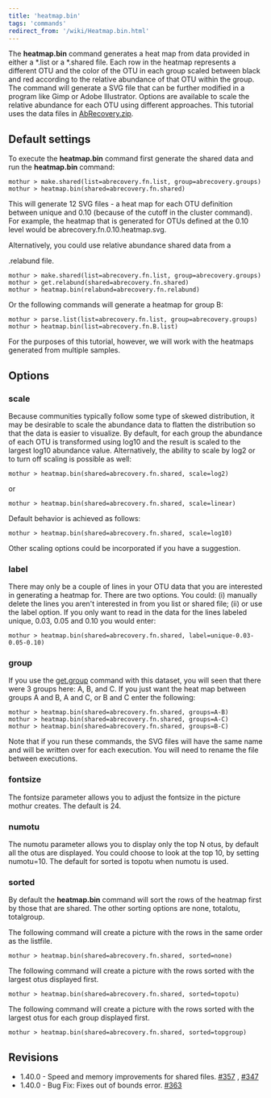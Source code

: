 ```yaml
---
title: 'heatmap.bin'
tags: 'commands'
redirect_from: '/wiki/Heatmap.bin.html'
---
```

The **heatmap.bin** command generates a heat map
from data provided in either a \*.list or a \*.shared file. Each row in
the heatmap represents a different OTU and the color of the OTU in each
group scaled between black and red according to the relative abundance
of that OTU within the group. The command will generate a SVG file that
can be further modified in a program like Gimp or Adobe Illustrator.
Options are available to scale the relative abundance for each OTU using
different approaches. This tutorial uses the data files in [
AbRecovery.zip](https://mothur.s3.us-east-2.amazonaws.com/wiki/abrecovery.zip).

## Default settings

To execute the **heatmap.bin** command first generate the shared data and
run the **heatmap.bin** command:

    mothur > make.shared(list=abrecovery.fn.list, group=abrecovery.groups)
    mothur > heatmap.bin(shared=abrecovery.fn.shared)

This will generate 12 SVG files - a heat map for each OTU definition
between unique and 0.10 (because of the cutoff in the cluster command).
For example, the heatmap that is generated for OTUs defined at the 0.10
level would be abrecovery.fn.0.10.heatmap.svg.

Alternatively, you could use relative abundance shared data from a

\.relabund file.

    mothur > make.shared(list=abrecovery.fn.list, group=abrecovery.groups)
    mothur > get.relabund(shared=abrecovery.fn.shared)
    mothur > heatmap.bin(relabund=abrecovery.fn.relabund)

Or the following commands will generate a heatmap for group B:

    mothur > parse.list(list=abrecovery.fn.list, group=abrecovery.groups)
    mothur > heatmap.bin(list=abrecovery.fn.B.list)

For the purposes of this tutorial, however, we will work with the
heatmaps generated from multiple samples.

## Options

### scale

Because communities typically follow some type of skewed distribution,
it may be desirable to scale the abundance data to flatten the
distribution so that the data is easier to visualize. By default, for
each group the abundance of each OTU is transformed using log10 and the
result is scaled to the largest log10 abundance value. Alternatively,
the ability to scale by log2 or to turn off scaling is possible as well:

    mothur > heatmap.bin(shared=abrecovery.fn.shared, scale=log2)

or

    mothur > heatmap.bin(shared=abrecovery.fn.shared, scale=linear)

Default behavior is achieved as follows:

    mothur > heatmap.bin(shared=abrecovery.fn.shared, scale=log10)

Other scaling options could be incorporated if you have a suggestion.

### label

There may only be a couple of lines in your OTU data that you are
interested in generating a heatmap for. There are two options. You
could: (i) manually delete the lines you aren't interested in from you
list or shared file; (ii) or use the label option. If you only want to
read in the data for the lines labeled unique, 0.03, 0.05 and 0.10 you
would enter:

    mothur > heatmap.bin(shared=abrecovery.fn.shared, label=unique-0.03-0.05-0.10)

### group

If you use the [get.group](get.group) command with this
dataset, you will seen that there were 3 groups here: A, B, and C. If
you just want the heat map between groups A and B, A and C, or B and C
enter the following:

    mothur > heatmap.bin(shared=abrecovery.fn.shared, groups=A-B)
    mothur > heatmap.bin(shared=abrecovery.fn.shared, groups=A-C)
    mothur > heatmap.bin(shared=abrecovery.fn.shared, groups=B-C)

Note that if you run these commands, the SVG files will have the same
name and will be written over for each execution. You will need to
rename the file between executions.

### fontsize

The fontsize parameter allows you to adjust the fontsize in the picture
mothur creates. The default is 24.

### numotu

The numotu parameter allows you to display only the top N otus, by
default all the otus are displayed. You could choose to look at the top
10, by setting numotu=10. The default for sorted is topotu when numotu
is used.

### sorted

By default the **heatmap.bin** command will sort the rows of the heatmap
first by those that are shared. The other sorting options are none,
totalotu, totalgroup.

The following command will create a picture with the rows in the same
order as the listfile.

    mothur > heatmap.bin(shared=abrecovery.fn.shared, sorted=none)

The following command will create a picture with the rows sorted with
the largest otus displayed first.

    mothur > heatmap.bin(shared=abrecovery.fn.shared, sorted=topotu)

The following command will create a picture with the rows sorted with
the largest otus for each group displayed first.

    mothur > heatmap.bin(shared=abrecovery.fn.shared, sorted=topgroup)

## Revisions

-   1.40.0 - Speed and memory improvements for shared files.
    [\#357](https://github.com/mothur/mothur/issues/357) ,
    [\#347](https://github.com/mothur/mothur/issues/347)
-   1.40.0 - Bug Fix: Fixes out of bounds error.
    [\#363](https://github.com/mothur/mothur/issues/363)



